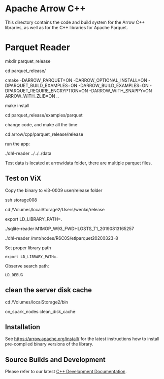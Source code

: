 <!---
  Licensed to the Apache Software Foundation (ASF) under one
  or more contributor license agreements.  See the NOTICE file
  distributed with this work for additional information
  regarding copyright ownership.  The ASF licenses this file
  to you under the Apache License, Version 2.0 (the
  "License"); you may not use this file except in compliance
  with the License.  You may obtain a copy of the License at

    http://www.apache.org/licenses/LICENSE-2.0

  Unless required by applicable law or agreed to in writing,
  software distributed under the License is distributed on an
  "AS IS" BASIS, WITHOUT WARRANTIES OR CONDITIONS OF ANY
  KIND, either express or implied.  See the License for the
  specific language governing permissions and limitations
  under the License.
-->

# Apache Arrow C++

This directory contains the code and build system for the Arrow C++ libraries,
as well as for the C++ libraries for Apache Parquet.

# Parquet Reader

mkdir parquet_release

cd parquet_release/

cmake -DARROW_PARQUET=ON -DARROW_OPTIONAL_INSTALL=ON -DPARQUET_BUILD_EXAMPLES=ON -DARROW_BUILD_EXAMPLES=ON -DPARQUET_REQUIRE_ENCRYPTION=ON -DARROW_WITH_SNAPPY=ON ARROW_WITH_ZLIB=ON ..

make install

cd parquet_release/examples/parquet

change code, and make all the time

cd arrow/cpp/parquet_release/release

run the app:

./dhl-reader ../../../data


Test data is located at arrow/data folder, there are multiple parquet files.

## Test on ViX

Copy the binary to vi3-0009 user/release folder

ssh storage008

cd /Volumes/localStorage2/Users/wenlai/release

export LD_LIBRARY_PATH=.

./sqlite-reader M1MOP_W93_FWDHLOSTS_T1_20190813165257

./dhl-reader /mnt/nodes/R6C0S/etlparquet20200323-8

Set proper library path

`export LD_LIBRARY_PATH=.`

Observe search path:

`LD_DEBUG`

## clean the server disk cache

cd /Volumes/localStorage2/bin

on_spark_nodes clean_disk_cache

## Installation

See https://arrow.apache.org/install/ for the latest instructions how
to install pre-compiled binary versions of the library.

## Source Builds and Development

Please refer to our latest [C++ Development Documentation][1].

[1]: https://github.com/apache/arrow/blob/master/docs/source/developers/cpp
